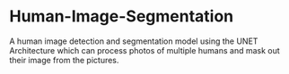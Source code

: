 # Human-Image-Segmentation
A human image detection and segmentation model using the UNET Architecture which can process photos of multiple humans and mask out their image from the pictures.

